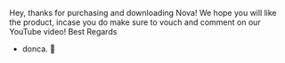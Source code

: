 Hey, thanks for purchasing and downloading Nova!
We hope you will like the product, incase you do make sure to vouch and comment on our YouTube video!
Best Regards
- donca. 🙂
